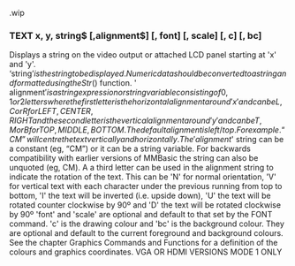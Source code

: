 .wip


### TEXT x, y, string$ [,alignment$] [, font] [, scale] [, c] [, bc]

Displays a string on the video output or attached LCD panel starting at 'x' and 'y'. ‘string$’ is the string to be displayed. Numeric data should be converted to a string and formatted using the Str$() function. ' alignment$' is a string expression or string variable consisting of 0, 1 or 2 letters where the first letter is the horizontal alignment around 'x' and can be L, C or R for LEFT, CENTER, RIGHT and the second letter is the vertical alignment around 'y' and can be T, M or B for TOP, MIDDLE, BOTTOM. The default alignment is left/top. For example. “CM” will centre the text vertically and horizontally. The 'alignment$' string can be a constant (eg, “CM”) or it can be a string variable. For backwards compatibility with earlier versions of MMBasic the string can also be unquoted (eg, CM). A a third letter can be used in the alignment string to indicate the rotation of the text. This can be 'N' for normal orientation, 'V' for vertical text with each character under the previous running from top to bottom, 'I' the text will be inverted (i.e. upside down), 'U' the text will be rotated counter clockwise by 90º and 'D' the text will be rotated clockwise by 90º 'font' and 'scale' are optional and default to that set by the FONT command. 'c' is the drawing colour and 'bc' is the background colour. They are optional and default to the current foreground and background colours. See the chapter Graphics Commands and Functions for a definition of the colours and graphics coordinates. VGA OR HDMI VERSIONS MODE 1 ONLY